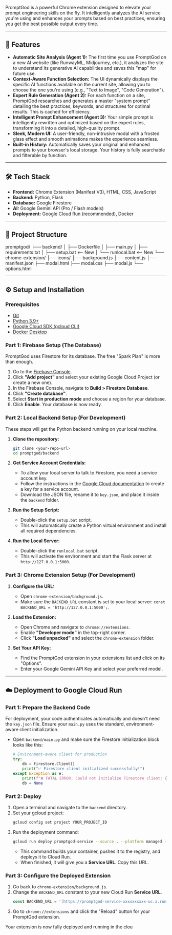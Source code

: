 PromptGod is a powerful Chrome extension designed to elevate your prompt engineering skills on the fly. It intelligently analyzes the AI service you're using and enhances your prompts based on best practices, ensuring you get the best possible output every time.

---
## 🚀 Features

* **Automatic Site Analysis (Agent 1):** The first time you use PromptGod on a new AI website (like RunwayML, Midjourney, etc.), it analyzes the site to understand its generative AI capabilities and saves this "map" for future use.
* **Context-Aware Function Selection:** The UI dynamically displays the specific AI functions available on the current site, allowing you to choose the one you're using (e.g., "Text to Image", "Code Generation").
* **Expert Rule Generation (Agent 2):** For each function on a site, PromptGod researches and generates a master "system prompt" detailing the best practices, keywords, and structures for optimal results. This is cached for efficiency.
* **Intelligent Prompt Enhancement (Agent 3):** Your simple prompt is intelligently rewritten and optimized based on the expert rules, transforming it into a detailed, high-quality prompt.
* **Sleek, Modern UI:** A user-friendly, non-intrusive modal with a frosted glass effect and smooth animations makes the experience seamless.
* **Built-in History:** Automatically saves your original and enhanced prompts to your browser's local storage. Your history is fully searchable and filterable by function.

---
## 🛠️ Tech Stack

* **Frontend:** Chrome Extension (Manifest V3), HTML, CSS, JavaScript
* **Backend:** Python, Flask
* **Database:** Google Firestore
* **AI:** Google Gemini API (Pro / Flash models)
* **Deployment:** Google Cloud Run (recommended), Docker

---
## 📂 Project Structure
promptgod/
├── backend/
│   ├── Dockerfile
│   ├── main.py
│   ├── requirements.txt
│   ├── setup.bat         <-- New
│   └── runlocal.bat      <-- New
└── chrome-extension/
├── icons/
├── background.js
├── content.js
├── manifest.json
├── modal.html
├── modal.css
├── modal.js
└── options.html


---
## ⚙️ Setup and Installation

### Prerequisites
* [Git](https://git-scm.com/)
* [Python 3.9+](https://www.python.org/)
* [Google Cloud SDK (gcloud CLI)](https://cloud.google.com/sdk/docs/install)
* [Docker Desktop](https://www.docker.com/products/docker-desktop/)

### Part 1: Firebase Setup (The Database)
PromptGod uses Firestore for its database. The free "Spark Plan" is more than enough.

1.  Go to the [Firebase Console](https://console.firebase.google.com/).
2.  Click **"Add project"** and select your existing Google Cloud Project (or create a new one).
3.  In the Firebase Console, navigate to **Build > Firestore Database**.
4.  Click **"Create database"**.
5.  Select **Start in production mode** and choose a region for your database.
6.  Click **Enable**. Your database is now ready.

### Part 2: Local Backend Setup (For Development)
These steps will get the Python backend running on your local machine.

1.  **Clone the repository:**
    ```sh
    git clone <your-repo-url>
    cd promptgod/backend
    ```

2.  **Get Service Account Credentials:**
    * To allow your local server to talk to Firestore, you need a service account key.
    * Follow the instructions in the [Google Cloud documentation](https://cloud.google.com/iam/docs/keys-create-delete#creating) to create a key for a service account.
    * Download the JSON file, rename it to `key.json`, and place it inside the `backend` folder.

3.  **Run the Setup Script:**
    * Double-click the `setup.bat` script.
    * This will automatically create a Python virtual environment and install all required dependencies.

4.  **Run the Local Server:**
    * Double-click the `runlocal.bat` script.
    * This will activate the environment and start the Flask server at `http://127.0.0.1:5000`.

### Part 3: Chrome Extension Setup (For Development)
1.  **Configure the URL:**
    * Open `chrome-extension/background.js`.
    * Make sure the `BACKEND_URL` constant is set to your local server: `const BACKEND_URL = 'http://127.0.0.1:5000';`.

2.  **Load the Extension:**
    * Open Chrome and navigate to `chrome://extensions`.
    * Enable **"Developer mode"** in the top-right corner.
    * Click **"Load unpacked"** and select the `chrome-extension` folder.

3.  **Set Your API Key:**
    * Find the PromptGod extension in your extensions list and click on its "Options".
    * Enter your Google Gemini API Key and select your preferred model.

---
## ☁️ Deployment to Google Cloud Run

### Part 1: Prepare the Backend Code
For deployment, your code authenticates automatically and doesn't need the `key.json` file. Ensure your `main.py` uses the standard, environment-aware client initialization.

* Open `backend/main.py` and make sure the Firestore initialization block looks like this:
    ```python
    # Environment-aware client for production
    try:
        db = firestore.Client()
        print("✅ Firestore client initialized successfully!")
    except Exception as e:
        print(f"❌ FATAL ERROR: Could not initialize Firestore client: {e}")
        db = None
    ```

### Part 2: Deploy
1.  Open a terminal and navigate to the `backend` directory.
2.  Set your gcloud project:
    ```sh
    gcloud config set project YOUR_PROJECT_ID
    ```
3.  Run the deployment command:
    ```sh
    gcloud run deploy promptgod-service --source . --platform managed --region us-central1 --allow-unauthenticated
    ```
    * This command builds your container, pushes it to the registry, and deploys it to Cloud Run.
    * When finished, it will give you a **Service URL**. Copy this URL.

### Part 3: Configure the Deployed Extension
1.  Go back to `chrome-extension/background.js`.
2.  Change the `BACKEND_URL` constant to your new Cloud Run **Service URL**.
    ```javascript
    const BACKEND_URL = '[https://promptgod-service-xxxxxxxxxx-uc.a.run.app](https://promptgod-service-xxxxxxxxxx-uc.a.run.app)';
    ```
3.  Go to `chrome://extensions` and click the "Reload" button for your PromptGod extension.

Your extension is now fully deployed and running in the clou
